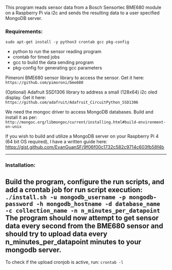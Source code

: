 This program reads sensor data from a Bosch Sensortec BME680 module on a Raspberry Pi via i2c and sends the resulting data to a user specified MongoDB server.

### Requirements:<br>
```sudo apt-get install -y python3 crontab gcc pkg-config```
- python to run the sensor reading program
- crontab for timed jobs
- gcc to build the data sending program
- pkg-config for generating gcc parameters

Pimeroni BME680 sensor library to access the sensor.
Get it here: ```https://github.com/pimoroni/bme680```

(Optional) Adafruit SSD1306 library to address a small (128x64) i2c oled display.
Get it here: ```https://github.com/adafruit/Adafruit_CircuitPython_SSD1306```

We need the mongoc driver to access MongoDB databases. Build and install it as per:<br>
```http://mongoc.org/libmongoc/current/installing.html#build-environment-on-unix```<br>

If you wish to build and utilize a MongoDB server on your Raspberry Pi 4 (64 bit OS required), I have a written guide here:<br>
https://gist.github.com/EvanGuanSF/9f06f00c1732c582c9714c603fb58f4b

---
### Installation:
Build the program, configure the run scripts, and add a crontab job for run script execution:<br>
```./install.sh -u mongodb_username -p mongodb-password -h mongodb_hostname -d database_name -c collection_name -n n_minutes_per_datapoint```<br>
The program should now attempt to get sensor data every second from the BME680 sensor and should try to upload data every n_minutes_per_datapoint minutes to your mongodb server.
---
To check if the upload cronjob is active, run:
```crontab -l```
